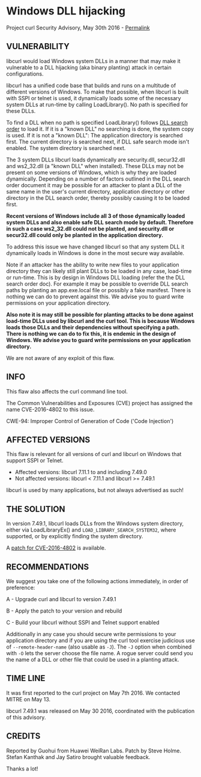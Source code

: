 Windows DLL hijacking
=====================

Project curl Security Advisory, May 30th 2016 -
[Permalink](https://curl.se/docs/CVE-2016-4802.html)

VULNERABILITY
-------------

libcurl would load Windows system DLLs in a manner that may make it vulnerable
to a DLL hijacking (aka binary planting) attack in certain configurations.

libcurl has a unified code base that builds and runs on a multitude of
different versions of Windows. To make that possible, when libcurl is built
with SSPI or telnet is used, it dynamically loads some of the necessary system
DLLs at run-time by calling LoadLibrary(). No path is specified for these
DLLs.

To find a DLL when no path is specified LoadLibrary() follows [DLL search
order](https://msdn.microsoft.com/en-us/library/windows/desktop/ms682586.aspx#search_order_for_desktop_applications)
to load it. If it is a "known DLL" no searching is done, the system copy is
used. If it is not a "known DLL": The application directory is searched first.
The current directory is searched next, if DLL safe search mode isn't enabled.
The system directory is searched next.

The 3 system DLLs libcurl loads dynamically are security.dll, secur32.dll and
ws2_32.dll (a "known DLL" when installed). These DLLs may not be present on
some versions of Windows, which is why they are loaded dynamically. Depending
on a number of factors outlined in the DLL search order document it may be
possible for an attacker to plant a DLL of the same name in the user's current
directory, application directory or other directory in the DLL search order,
thereby possibly causing it to be loaded first.

**Recent versions of Windows include all 3 of those dynamically loaded system
DLLs and also enable safe DLL search mode by default. Therefore in such a case
ws2_32.dll could not be planted, and security.dll or secur32.dll could only be
planted in the application directory.**

To address this issue we have changed libcurl so that any system DLL it
dynamically loads in Windows is done in the most secure way available.

Note if an attacker has the ability to write new files to your application
directory they can likely still plant DLLs to be loaded in any case, load-time
or run-time. This is by design in Windows DLL loading (refer the the DLL
search order doc). For example it may be possible to override DLL search paths
by planting an app.exe.local file or possibly a fake manifest. There is
nothing we can do to prevent against this. We advise you to guard write
permissions on your application directory.

**Also note it is may still be possible for planting attacks to be done
against load-time DLLs used by libcurl and the curl tool. This is because
Windows loads those DLLs and their dependencies without specifying a
path. There is nothing we can do to fix this, it is endemic in the design of
Windows. We advise you to guard write permissions on your application
directory.**

We are not aware of any exploit of this flaw.

INFO
----

This flaw also affects the curl command line tool.

The Common Vulnerabilities and Exposures (CVE) project has assigned the name
CVE-2016-4802 to this issue.

CWE-94: Improper Control of Generation of Code ('Code Injection')

AFFECTED VERSIONS
-----------------

This flaw is relevant for all versions of curl and libcurl on Windows that
support SSPI or Telnet.

- Affected versions: libcurl 7.11.1 to and including 7.49.0
- Not affected versions: libcurl < 7.11.1 and libcurl >= 7.49.1

libcurl is used by many applications, but not always advertised as such!

THE SOLUTION
------------

In version 7.49.1, libcurl loads DLLs from the Windows system directory,
either via LoadLibraryEx() and `LOAD_LIBRARY_SEARCH_SYSTEM32`, where supported,
or by explicitly finding the system directory.

A [patch for CVE-2016-4802](https://curl.se/CVE-2016-4802.patch) is available.

RECOMMENDATIONS
---------------

We suggest you take one of the following actions immediately, in order of
preference:

 A - Upgrade curl and libcurl to version 7.49.1

 B - Apply the patch to your version and rebuild

 C - Build your libcurl without SSPI and Telnet support enabled

Additionally in any case you should secure write permissions to your
application directory and if you are using the curl tool exercise judicious
use of `--remote-header-name` (also usable as `-J`). The `-J` option when
combined with `-O` lets the server choose the file name. A rogue server could
send you the name of a DLL or other file that could be used in a planting
attack.

TIME LINE
---------

It was first reported to the curl project on May 7th 2016. We contacted MITRE
on May 13.

libcurl 7.49.1 was released on May 30 2016, coordinated with the publication
of this advisory.

CREDITS
-------

Reported by Guohui from Huawei WeiRan Labs. Patch by Steve Holme. Stefan
Kanthak and Jay Satiro brought valuable feedback.

Thanks a lot!
